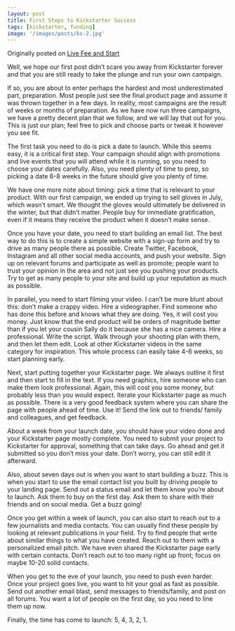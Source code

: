 ```yaml
---
layout: post
title: First Steps to Kickstarter Success
tags: [kickstarter, funding]
image: '/images/posts/ks-2.jpg'
---
```


Originally posted on [Live Fee and Start](https://livefreeandstart.com/crowdfunding/steps-to-kickstarter-success/)

Well, we hope our first post didn’t scare you away from Kickstarter forever and that you are still ready to take the plunge and run your own campaign.


If so, you are about to enter perhaps the hardest and most underestimated part, preparation. Most people just see the final product page and assume it was thrown together in a few days. In reality, most campaigns are the result of weeks or months of preparation. As we have now run three campaigns, we have a pretty decent plan that we follow, and we will lay that out for you. This is just our plan; feel free to pick and choose parts or tweak it however you see fit.



The first task you need to do is pick a date to launch. While this seems easy, it is a critical first step. Your campaign should align with promotions and live events that you will attend while it is running, so you need to choose your dates carefully. Also, you need plenty of time to prep, so picking a date 6-8 weeks in the future should give you plenty of time.

We have one more note about timing: pick a time that is relevant to your product. With our first campaign, we ended up trying to sell gloves in July, which wasn’t smart. We thought the gloves would ultimately be delivered in the winter, but that didn’t matter. People buy for immediate gratification, even if it means they receive the product when it doesn’t make sense.



Once you have your date, you need to start building an email list. The best way to do this is to create a simple website with a sign-up form and try to drive as many people there as possible. Create Twitter, Facebook, Instagram and all other social media accounts, and push your website. Sign up on relevant forums and participate as well as promote; people want to trust your opinion in the area and not just see you pushing your products. Try to get as many people to your site and build up your reputation as much as possible.



In parallel, you need to start filming your video. I can’t be more blunt about this: don’t make a crappy video. Hire a videographer. Find someone who has done this before and knows what they are doing. Yes, it will cost you money. Just know that the end product will be orders of magnitude better than if you let your cousin Sally do it because she has a nice camera. Hire a professional. Write the script. Walk through your shooting plan with them, and then let them edit. Look at other Kickstarter videos in the same category for inspiration. This whole process can easily take 4-6 weeks, so start planning early.



Next, start putting together your Kickstarter page. We always outline it first and then start to fill in the text. If you need graphics, hire someone who can make them look professional. Again, this will cost you some money, but probably less than you would expect. Iterate your Kickstarter page as much as possible. There is a very good feedback system where you can share the page with people ahead of time. Use it! Send the link out to friends/ family and colleagues, and get feedback.

About a week from your launch date, you should have your video done and your Kickstarter page mostly complete. You need to submit your project to Kickstarter for approval, something that can take days. Go ahead and get it submitted so you don’t miss your date. Don’t worry, you can still edit it afterward.



Also, about seven days out is when you want to start building a buzz. This is when you start to use the email contact list you built by driving people to your landing page. Send out a status email and let them know you’re about to launch. Ask them to buy on the first day. Ask them to share with their friends and on social media. Get a buzz going!



Once you get within a week of launch, you can also start to reach out to a few journalists and media contacts. You can usually find these people by looking at relevant publications in your field. Try to find people that write about similar things to what you have created. Reach out to them with a personalized email pitch. We have even shared the Kickstarter page early with certain contacts. Don’t reach out to too many right up front; focus on maybe 10-20 solid contacts.

When you get to the eve of your launch, you need to push even harder. Once your project goes live, you want to hit your goal as fast as possible. Send out another email blast, send messages to friends/family, and post on all forums. You want a lot of people on the first day, so you need to line them up now.

Finally, the time has come to launch: 5, 4, 3, 2, 1.